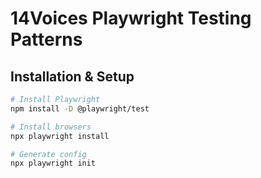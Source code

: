# 14Voices Playwright Testing Patterns

## Installation & Setup

```bash
# Install Playwright
npm install -D @playwright/test

# Install browsers
npx playwright install

# Generate config
npx playwright init
```
